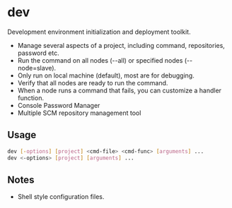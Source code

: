 # dev

Development environment initialization and deployment toolkit.

* Manage several aspects of a project, including command, repositories, password etc.
* Run the command on all nodes (--all) or specified nodes (--node=slave).
* Only run on local machine (default), most are for debugging.
* Verify that all nodes are ready to run the command.
* When a node runs a command that fails, you can customize a handler function.
* Console Password Manager
* Multiple SCM repository management tool


## Usage

```sh
dev [-options] [project] <cmd-file> <cmd-func> [arguments] ...
dev <-options> [project] [arguments] ...
```

## Notes

* Shell style configuration files.
